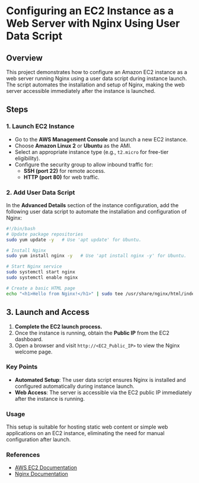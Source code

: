 # Configuring an EC2 Instance as a Web Server with Nginx Using User Data Script

## Overview
This project demonstrates how to configure an Amazon EC2 instance as a web server running Nginx using a user data script during instance launch. The script automates the installation and setup of Nginx, making the web server accessible immediately after the instance is launched.

## Steps

### 1. Launch EC2 Instance
- Go to the **AWS Management Console** and launch a new EC2 instance.
- Choose **Amazon Linux 2** or **Ubuntu** as the AMI.
- Select an appropriate instance type (e.g., `t2.micro` for free-tier eligibility).
- Configure the security group to allow inbound traffic for:
  - **SSH (port 22)** for remote access.
  - **HTTP (port 80)** for web traffic.

### 2. Add User Data Script
In the **Advanced Details** section of the instance configuration, add the following user data script to automate the installation and configuration of Nginx:

```bash
#!/bin/bash
# Update package repositories
sudo yum update -y   # Use 'apt update' for Ubuntu.

# Install Nginx
sudo yum install nginx -y   # Use 'apt install nginx -y' for Ubuntu.

# Start Nginx service
sudo systemctl start nginx
sudo systemctl enable nginx

# Create a basic HTML page
echo "<h1>Hello from Nginx!</h1>" | sudo tee /usr/share/nginx/html/index.html
```
## 3. Launch and Access

1. **Complete the EC2 launch process.**
2. Once the instance is running, obtain the **Public IP** from the EC2 dashboard.
3. Open a browser and visit `http://<EC2_Public_IP>` to view the Nginx welcome page.

### Key Points

- **Automated Setup**: The user data script ensures Nginx is installed and configured automatically during instance launch.
- **Web Access**: The server is accessible via the EC2 public IP immediately after the instance is running.

### Usage

This setup is suitable for hosting static web content or simple web applications on an EC2 instance, eliminating the need for manual configuration after launch.

### References

- [AWS EC2 Documentation](https://docs.aws.amazon.com/ec2/)
- [Nginx Documentation](https://nginx.org/en/docs/)
